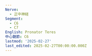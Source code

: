 ```yaml
---
Nerve:
  - 正中神経
Segment:
  - C6
  - C7
English: Pronator Teres
中心髄節: C6
lastmod: '2025-02-27'
last_edited: 2025-02-27T00:00:00.000Z
---
```



